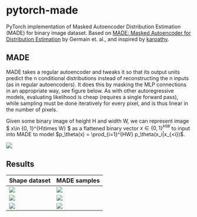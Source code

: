# pytorch-made

PyTorch implementation of Masked Autoencoder Distribution Estimation (MADE) for binary image dataset. 
Based on [MADE: Masked Autoencoder for Distribution Estimation](https://arxiv.org/abs/1502.03509) by Germain et. al., and inspired by [karpathy](https://github.com/karpathy/pytorch-made).

## MADE

MADE takes a regular autoencoder and tweaks it so that its output units predict the n conditional distributions instead of reconstructing the n inputs (as in regular autoencoders). It does this by masking the MLP connections in an appropriate way, see figure below. As with other autoregressive models, evaluating likelihood is cheap (requires a single forward pass), while sampling must be done iteratively for every pixel, and is thus linear in the number of pixels. 

Given some binary image of height H and width W, we can represent image $ x\in \{0, 1\}^{H\times W} $ as a flattened binary vector $x\in \{0, 1\}^{HW}$ to input into MADE to model $p_\theta(x) = \prod_{i=1}^{HW} p_\theta(x_i|x_{<i})$.

![](https://i.imgur.com/Eq9A8Hz.png)

## Results
Shape dataset | MADE samples| 
:--- | :---
![](https://i.imgur.com/SqHZ80C.png) | ![](https://i.imgur.com/TJJC5F3.png)
![](https://i.imgur.com/K0fpM4L.png) | ![](https://i.imgur.com/Xvlgs7w.png)
![](https://i.imgur.com/KZTDxzS.png) | ![](https://i.imgur.com/eIvILXE.png)
